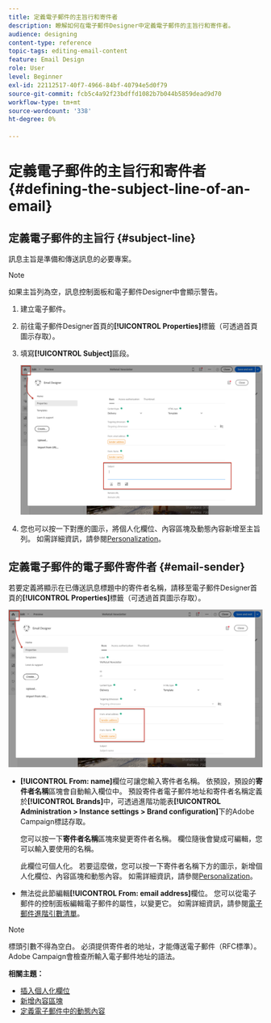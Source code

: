 ```yaml
---
title: 定義電子郵件的主旨行和寄件者
description: 瞭解如何在電子郵件Designer中定義電子郵件的主旨行和寄件者。
audience: designing
content-type: reference
topic-tags: editing-email-content
feature: Email Design
role: User
level: Beginner
exl-id: 22112517-40f7-4966-84bf-40794e5d0f79
source-git-commit: fcb5c4a92f23bdffd1082b7b044b5859dead9d70
workflow-type: tm+mt
source-wordcount: '338'
ht-degree: 0%

---
```


# 定義電子郵件的主旨行和寄件者{#defining-the-subject-line-of-an-email}

## 定義電子郵件的主旨行 {#subject-line}

訊息主旨是準備和傳送訊息的必要專案。

>[!NOTE]
>
>如果主旨列為空，訊息控制面板和電子郵件Designer中會顯示警告。

1. 建立電子郵件。
1. 前往電子郵件Designer首頁的&#x200B;**[!UICONTROL Properties]**&#x200B;標籤（可透過首頁圖示存取）。
1. 填寫&#x200B;**[!UICONTROL Subject]**&#x200B;區段。

   ![](assets/email_designer_subject.png)

1. 您也可以按一下對應的圖示，將個人化欄位、內容區塊及動態內容新增至主旨列。 如需詳細資訊，請參閱[Personalization](../../designing/using/personalization.md)。

## 定義電子郵件的電子郵件寄件者 {#email-sender}

若要定義將顯示在已傳送訊息標題中的寄件者名稱，請移至電子郵件Designer首頁的&#x200B;**[!UICONTROL Properties]**&#x200B;標籤（可透過首頁圖示存取）。

![](assets/delivery_content_edition16.png)

* **[!UICONTROL From: name]**&#x200B;欄位可讓您輸入寄件者名稱。 依預設，預設的&#x200B;**寄件者名稱**&#x200B;區塊會自動輸入欄位中。 預設寄件者電子郵件地址和寄件者名稱定義於&#x200B;**[!UICONTROL Brands]**&#x200B;中，可透過進階功能表&#x200B;**[!UICONTROL Administration > Instance settings > Brand configuration]**&#x200B;下的Adobe Campaign標誌存取。

  您可以按一下&#x200B;**寄件者名稱**&#x200B;區塊來變更寄件者名稱。 欄位隨後會變成可編輯，您可以輸入要使用的名稱。

  此欄位可個人化。 若要這麼做，您可以按一下寄件者名稱下方的圖示，新增個人化欄位、內容區塊和動態內容。 如需詳細資訊，請參閱[Personalization](../../designing/using/personalization.md)。

* 無法從此節編輯&#x200B;**[!UICONTROL From: email address]**&#x200B;欄位。 您可以從電子郵件的控制面板編輯電子郵件的屬性，以變更它。 如需詳細資訊，請參閱[電子郵件進階引數清單](../../administration/using/configuring-email-channel.md#advanced-parameters)。

>[!NOTE]
>
>標頭引數不得為空白。 必須提供寄件者的地址，才能傳送電子郵件（RFC標準）。 Adobe Campaign會檢查所輸入電子郵件地址的語法。

**相關主題：**

* [插入個人化欄位](../../designing/using/personalization.md#inserting-a-personalization-field)
* [新增內容區塊](../../designing/using/personalization.md#adding-a-content-block)
* [定義電子郵件中的動態內容](../../designing/using/personalization.md#defining-dynamic-content-in-an-email)
